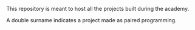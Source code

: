 This repository is meant to host all the projects built during the academy.

A double surname indicates a project made as paired programming.